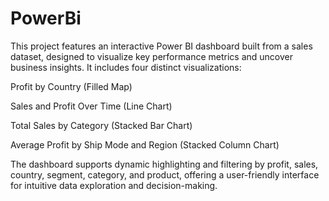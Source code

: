 # PowerBi

This project features an interactive Power BI dashboard built from a sales dataset, designed to visualize key performance metrics and uncover business insights. It includes four distinct visualizations:

Profit by Country (Filled Map)

Sales and Profit Over Time (Line Chart)

Total Sales by Category (Stacked Bar Chart)

Average Profit by Ship Mode and Region (Stacked Column Chart)

The dashboard supports dynamic highlighting and filtering by profit, sales, country, segment, category, and product, offering a user-friendly interface for intuitive data exploration and decision-making.
